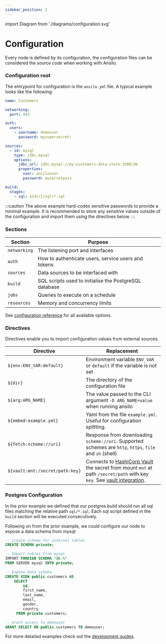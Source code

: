 ```yaml
---
sidebar_position: 2
---
```


import Diagram from './diagrams/configuration.svg'

# Configuration

Every node is defined by its configuration, the configuration files can be considered
the _source code_ when working with Ansilo.

<center>
    <Diagram width="70%" height="auto" className="auto-invert" />
</center>

### Configuration root

The entrypoint for configuration is the `ansilo.yml` file.
A typical example looks like the following:

```yaml
name: Customers

networking:
  port: 443

auth:
  users:
    - username: demouser
      password: mysupersecret!

sources:
  - id: mysql
    type: jdbc.mysql
    options:
      jdbc_url: jdbc:mysql://my-customers-data-store:3306/db
      properties:
        user: ansilouser
        password: mysecretpass

build:
  stages:
    - sql: ${dir}/sql/*.sql
```

:::caution
The above example hard-codes sensitive passwords to provide a minimal example.
It is recommended to store any sensitive values outside of the configuration and import
them using the directives below.
:::

### Sections

| Section      | Purpose                                                |
| ------------ | ------------------------------------------------------ |
| `networking` | The listening port and interfaces                      |
| `auth`       | How to authenticate users, service users and tokens    |
| `sources`    | Data sources to be interfaced with                     |
| `build`      | SQL scripts used to initialise the PostgreSQL database |
| `jobs`       | Queries to execute on a schedule                       |
| `resources`  | Memory and concurrency limits                          |

See [configuration reference](/docs/resources/configuration-reference/) for all available options.

### Directives

Directives enable you to import configuration values from external sources.

| Directive                       | Replacement                                                                                                                                                                      |
| ------------------------------- | -------------------------------------------------------------------------------------------------------------------------------------------------------------------------------- |
| `${env:ENV_VAR:default}`        | Environment variable `ENV_VAR` or `default` if the variable is not set                                                                                                           |
| `${dir}`                        | The directory of the configuration file                                                                                                                                          |
| `${arg:ARG_NAME}`               | The value passed to the CLI argument `-D ARG_NAME=value` when running ansilo                                                                                                     |
| `${embed:example.yml}`          | Yaml from the file `example.yml`. Useful for configuration splitting.                                                                                                            |
| `${fetch:scheme://uri}`         | Response from downloading `scheme://uri`. Supported schemes are `http`, `https`, `file` and `sh` (shell)                                                                               |
| `${vault:mnt:/secret/path:key}` | Connects to [HashiCorp Vault](https://www.vaultproject.io/) the secret from mount `mnt` at path `/secret/path` with key `key`. See [vault integration](/docs/advanced/secrets/). |

### Postgres Configuration

In the prior example we defined that our postgres build should run all sql files matching the relative path `sql/*.sql`.
Each sql script defined in the `build` section will be executed consecutively.

Following on from the prior example, we could configure our node to expose a data schema from mysql:

```sql
-- Create schema for internal tables
CREATE SCHEMA private;

-- Import tables from mysql
IMPORT FOREIGN SCHEMA "db.%"
FROM SERVER mysql INTO private;

-- Expose data schema
CREATE VIEW public.customers AS
    SELECT
        id,
        first_name,
        last_name,
        email,
        gender,
        country
     FROM private.customers;

-- Grant access to demouser
GRANT SELECT ON public.customers TO demouser;
```

For more detailed examples check out the [development guides](/docs/category/development-guides/).
